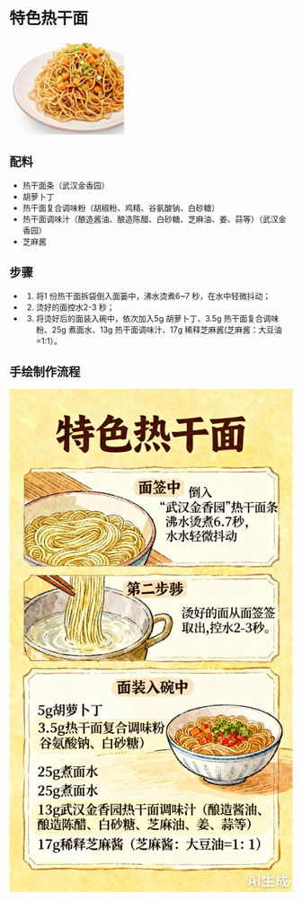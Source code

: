 # 特色热干面

![特色热干面](../images/特色热干面.png)


## 配料

- 热干面条（武汉金香园）
- 胡萝卜丁
- 热干面复合调味粉（胡椒粉、鸡精、谷氨酸钠、白砂糖）
- 热干面调味汁（酿造酱油、酿造陈醋、白砂糖、芝麻油、姜、蒜等）（武汉金香园）
- 芝麻酱

## 步骤

- 1. 将1 份热干面拆袋倒入面篓中，沸水烫煮6~7 秒，在水中轻微抖动；
- 2. 烫好的面控水2-3 秒；
- 3. 将烫好后的面装入碗中，依次加入5g 胡萝卜丁、3.5g 热干面复合调味粉、25g 煮面水、13g 热干面调味汁、17g 稀释芝麻酱(芝麻酱：大豆油=1:1）。


## 手绘制作流程

![手绘制作流程](../images/烫菜/特色热干面.jpg)
